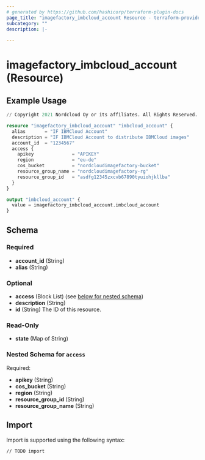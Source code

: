 ```yaml
---
# generated by https://github.com/hashicorp/terraform-plugin-docs
page_title: "imagefactory_imbcloud_account Resource - terraform-provider-imagefactory"
subcategory: ""
description: |-
  
---
```


# imagefactory_imbcloud_account (Resource)



## Example Usage

```terraform
// Copyright 2021 Nordcloud Oy or its affiliates. All Rights Reserved.

resource "imagefactory_imbcloud_account" "imbcloud_account" {
  alias       = "IF IBMCloud Account"
  description = "IF IBMCloud Account to distribute IBMCloud images"
  account_id  = "1234567"
  access {
    apikey              = "APIKEY"
    region              = "eu-de"
    cos_bucket          = "nordcloudimagefactory-bucket"
    resource_group_name = "nordcloudimagefactory-rg"
    resource_group_id   = "asdfg12345zxcvb67890tyuiohjkllba"
  }
}

output "imbcloud_account" {
  value = imagefactory_imbcloud_account.imbcloud_account
}
```

<!-- schema generated by tfplugindocs -->
## Schema

### Required

- **account_id** (String)
- **alias** (String)

### Optional

- **access** (Block List) (see [below for nested schema](#nestedblock--access))
- **description** (String)
- **id** (String) The ID of this resource.

### Read-Only

- **state** (Map of String)

<a id="nestedblock--access"></a>
### Nested Schema for `access`

Required:

- **apikey** (String)
- **cos_bucket** (String)
- **region** (String)
- **resource_group_id** (String)
- **resource_group_name** (String)

## Import

Import is supported using the following syntax:

```shell
// TODO import
```
